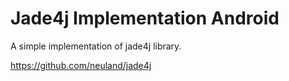# Jade4j Implementation Android

A simple implementation of jade4j library.

https://github.com/neuland/jade4j
